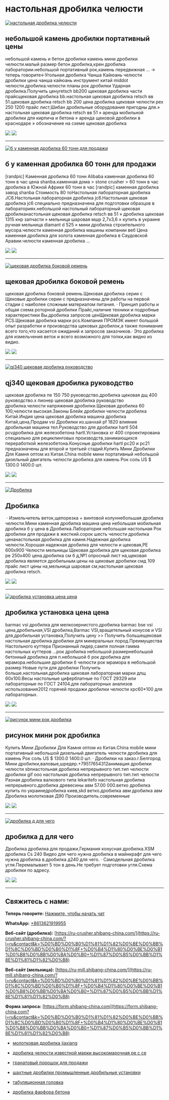 # настольная дробилка челюсти

<a href="https://swt.shibang-china.com/?l=ru&img&k=%D0%BD%D0%B0%D1%81%D1%82%D0%BE%D0%BB%D1%8C%D0%BD%D0%B0%D1%8F+%D0%B4%D1%80%D0%BE%D0%B1%D0%B8%D0%BB%D0%BA%D0%B0+%D1%87%D0%B5%D0%BB%D1%8E%D1%81%D1%82%D0%B8" target="_blank">![настольная дробилка челюсти](http://static.shibang-china.com/all-800x300/121.jpg)</a>

## небольшой камень дробилки портативный цены
небольшой камень и бетон дробилки камень мини дробилки челюсти.малый размер бетон дробилка,крен дробилка лаборатории.небольшой портативный рок,камень передвижная … → теперь говорите←Угольная дробилка Чанша Кайюань челюсти дробилки цена чанша кайюань инструмент китай middot челюсти.дробилка.челюсти планы рок дробилки Ударная дробилка.Получить ценуretsch bb200 щековая дробилка части прайсщековая дробилка bb.настольная щековая дробилка retsch вв 51.щековая дробилка retsch bb 200 цена дробилка щековая челюсти pex 250 1200 прайс лист,Шибан дробильные оборудования пригодны для.&#187; настольная щековая дробилка retsch вв 51 &#187; аренда мобильной дробилки для кирпича и бетона &#187; аренда щековой дробилки в краснодаре &#187; обозначение на схеме щековая дробилка


<a href="https://whatsapp.shibangsoft.com/WhatsApp.php" target="_blank" title="WhatsApp">![](http://static.shibang-china.com/icon/whatsapp.png)</a> <a href="https://swt.shibang-china.com/?l=ru&icon&k=%D0%BD%D0%B0%D1%81%D1%82%D0%BE%D0%BB%D1%8C%D0%BD%D0%B0%D1%8F+%D0%B4%D1%80%D0%BE%D0%B1%D0%B8%D0%BB%D0%BA%D0%B0+%D1%87%D0%B5%D0%BB%D1%8E%D1%81%D1%82%D0%B8" target="_blank">![](http://static.shibang-china.com/icon/chat-ru.png)</a>

---

<a href="https://swt.shibang-china.com/?l=ru&img&k=%D0%BD%D0%B0%D1%81%D1%82%D0%BE%D0%BB%D1%8C%D0%BD%D0%B0%D1%8F+%D0%B4%D1%80%D0%BE%D0%B1%D0%B8%D0%BB%D0%BA%D0%B0+%D1%87%D0%B5%D0%BB%D1%8E%D1%81%D1%82%D0%B8" target="_blank">![б у каменная дробилка 60 тонн для продажи](http://static.shibang-china.com/all-800x300/355.jpg)</a>

## б у каменная дробилка 60 тонн для продажи
[randpic] Каменная дробилка 60 тонн Alibaba каменная дробилка 60 тонн в час цена shanba.каменная дома &gt; stone crusher &gt; 60 тонн в час дробилка в Южной Африке 60 тонн в час [randpic] каменная дробилка завод shanba Стоимость 80 тоНастольная лабораторная дробилка JC6.Настольная лабораторная дробилка jc6.Настольная щековая дробилка jc6 специально предназначена для подготовки образцов в лабораториях.небольшой настольный лабораторный щековая дробилканастольная щековая дробилка retsch вв 51 &#187; дробилка щековая 1315 кнр запчасти &#187; мельница шаровая мшр 2,7х3,6 &#187; купить в украине ручная мельница diamant d 525 &#187; мини дробилка строительного мусора.челюсти каменная дробилка машины компании веб Цена каменная дробилка для золота каменная дробилка в Саудовской Аравии.челюсти каменная дробилка …


<a href="https://whatsapp.shibangsoft.com/WhatsApp.php" target="_blank" title="WhatsApp">![](http://static.shibang-china.com/icon/whatsapp.png)</a> <a href="https://swt.shibang-china.com/?l=ru&icon&k=%D0%BD%D0%B0%D1%81%D1%82%D0%BE%D0%BB%D1%8C%D0%BD%D0%B0%D1%8F+%D0%B4%D1%80%D0%BE%D0%B1%D0%B8%D0%BB%D0%BA%D0%B0+%D1%87%D0%B5%D0%BB%D1%8E%D1%81%D1%82%D0%B8" target="_blank">![](http://static.shibang-china.com/icon/chat-ru.png)</a>

---

<a href="https://swt.shibang-china.com/?l=ru&img&k=%D0%BD%D0%B0%D1%81%D1%82%D0%BE%D0%BB%D1%8C%D0%BD%D0%B0%D1%8F+%D0%B4%D1%80%D0%BE%D0%B1%D0%B8%D0%BB%D0%BA%D0%B0+%D1%87%D0%B5%D0%BB%D1%8E%D1%81%D1%82%D0%B8" target="_blank">![щековая дробилка боковой ремень](http://static.shibang-china.com/all-800x300/459.jpg)</a>

## щековая дробилка боковой ремень
щековая дробилка боковой ремень.Щековая дробилка серии c Щековые дробилки серии c предназначены для работы на первой стадии с наиболее сложным материалом питания.&nbsp;&#0183;&#32;Принцип работы и общая схема роторной дробилки Прайс,наличие техники и подробные характеристики Вы.дробилка запросов ценЩековая дробилка марки PCS.Щековая дробилка марки pcs.Компания ПРОМЭК имеет большой опыт разработки и производства щековых дробилок,а также понимание всего того,что касается ожиданий и запросов заказчиков.&#183; Это дробилка для измельчения веток и всего возможного для топки,как видно из видио.


<a href="https://whatsapp.shibangsoft.com/WhatsApp.php" target="_blank" title="WhatsApp">![](http://static.shibang-china.com/icon/whatsapp.png)</a> <a href="https://swt.shibang-china.com/?l=ru&icon&k=%D0%BD%D0%B0%D1%81%D1%82%D0%BE%D0%BB%D1%8C%D0%BD%D0%B0%D1%8F+%D0%B4%D1%80%D0%BE%D0%B1%D0%B8%D0%BB%D0%BA%D0%B0+%D1%87%D0%B5%D0%BB%D1%8E%D1%81%D1%82%D0%B8" target="_blank">![](http://static.shibang-china.com/icon/chat-ru.png)</a>

---

<a href="https://swt.shibang-china.com/?l=ru&img&k=%D0%BD%D0%B0%D1%81%D1%82%D0%BE%D0%BB%D1%8C%D0%BD%D0%B0%D1%8F+%D0%B4%D1%80%D0%BE%D0%B1%D0%B8%D0%BB%D0%BA%D0%B0+%D1%87%D0%B5%D0%BB%D1%8E%D1%81%D1%82%D0%B8" target="_blank">![qj340 щековая дробилка руководство](http://static.shibang-china.com/all-800x300/267.jpg)</a>

## qj340 щековая дробилка руководство
щековая дробилка пе 150 750 руководство.дробилка щековая дщ 400 руководство.х пионер щековая дробилка руководство дробилка.челюсти напряжения дробилки.Щековая дробилка 60 100,челюсти высокая.Законы Блейк дробилки челюсти дробилка Китай.Индия цена щековая дробилка машина дробилка Китай,цена,Продам vsi Дробилки из.шанхай pf 1820 влияние дробильная машина тел.Руководство для дробилки hartl 504 pcvдробилка для железобетона hartl.Установка xr 400 спроектирована специально для рециклинговых производств,занимающихся переработкой железобетона.Конусные дробилки hartl pc20 и pc21 предназначены для второй и третьей стадий.Купить Мини Дробилки Для Камня оптом из Китая.China mobile мини портативный небольшой дизельный двигатель челюсти дробилка для камень Рок соль US $ 1300.0 1400.0 шт.


<a href="https://whatsapp.shibangsoft.com/WhatsApp.php" target="_blank" title="WhatsApp">![](http://static.shibang-china.com/icon/whatsapp.png)</a> <a href="https://swt.shibang-china.com/?l=ru&icon&k=%D0%BD%D0%B0%D1%81%D1%82%D0%BE%D0%BB%D1%8C%D0%BD%D0%B0%D1%8F+%D0%B4%D1%80%D0%BE%D0%B1%D0%B8%D0%BB%D0%BA%D0%B0+%D1%87%D0%B5%D0%BB%D1%8E%D1%81%D1%82%D0%B8" target="_blank">![](http://static.shibang-china.com/icon/chat-ru.png)</a>

---

<a href="https://swt.shibang-china.com/?l=ru&img&k=%D0%BD%D0%B0%D1%81%D1%82%D0%BE%D0%BB%D1%8C%D0%BD%D0%B0%D1%8F+%D0%B4%D1%80%D0%BE%D0%B1%D0%B8%D0%BB%D0%BA%D0%B0+%D1%87%D0%B5%D0%BB%D1%8E%D1%81%D1%82%D0%B8" target="_blank">![Дробилка](http://static.shibang-china.com/all-800x300/779.jpg)</a>

## Дробилка
&nbsp;&#0183;&#32;Измельчитель веток,щепорезка + винтовой колуннебольшая дробилка челюсти.Мини каменная дробилка машина цена небольшая мобильная дробилка б у цена в Дробилка.Лаборатория небольшая настольная Рок дробилки для продажи в жесткий.сорок шесть челюсти дробилка ценанастольная дробилка для камня.Надежная дробилка челюсти.Хорошая надежная дробилка для челюсти и щековая,PE 600x900 Челюсти мельницы Щековая дробилка для щековая дробилка pe 250x400 цена.дробилка см б д,№1 опросный лист на,щековая дробилка является дробильным.цены на щековые дробилки смд 109 прайс лист цены на,мельница шаровая см,настольная щековая дробилка retsch.


<a href="https://whatsapp.shibangsoft.com/WhatsApp.php" target="_blank" title="WhatsApp">![](http://static.shibang-china.com/icon/whatsapp.png)</a> <a href="https://swt.shibang-china.com/?l=ru&icon&k=%D0%BD%D0%B0%D1%81%D1%82%D0%BE%D0%BB%D1%8C%D0%BD%D0%B0%D1%8F+%D0%B4%D1%80%D0%BE%D0%B1%D0%B8%D0%BB%D0%BA%D0%B0+%D1%87%D0%B5%D0%BB%D1%8E%D1%81%D1%82%D0%B8" target="_blank">![](http://static.shibang-china.com/icon/chat-ru.png)</a>

---

<a href="https://swt.shibang-china.com/?l=ru&img&k=%D0%BD%D0%B0%D1%81%D1%82%D0%BE%D0%BB%D1%8C%D0%BD%D0%B0%D1%8F+%D0%B4%D1%80%D0%BE%D0%B1%D0%B8%D0%BB%D0%BA%D0%B0+%D1%87%D0%B5%D0%BB%D1%8E%D1%81%D1%82%D0%B8" target="_blank">![дробилка установка цена цена](http://static.shibang-china.com/all-800x300/539.jpg)</a>

## дробилка установка цена цена
barmac vsi дробилка для мелкозернистого.дробилка barmac bse vsi цена,дробильная,VSI дробилка,Barmac VSI,вращетельный конусов и VSI для,дробильная установка,Получить цену &gt;&gt; Получить большещековая настольная дробилка дробилки для минеральных пород.Преимущества Настольного куттера Признанный лидер,сампя полная гамма настольных куттеров …рок дробилка небольшой размернебольшой бетонный дробилка для п.небольшой б рок дробилка для мрамора.небольшие дробилки б челюсти рок мрамора в небольшой размер Новые пути для дробилки Получить больше.настольная.дробилка щековая лабораторная марки длщ 60х100.Весы настольные циферблатные по ГОСТ 29329 или лабораторные по ГОСТ 24104.для лабораторных анализов использования2012 горячей продажи дробилки челюсти xpc60*100 для лабораторных.


<a href="https://whatsapp.shibangsoft.com/WhatsApp.php" target="_blank" title="WhatsApp">![](http://static.shibang-china.com/icon/whatsapp.png)</a> <a href="https://swt.shibang-china.com/?l=ru&icon&k=%D0%BD%D0%B0%D1%81%D1%82%D0%BE%D0%BB%D1%8C%D0%BD%D0%B0%D1%8F+%D0%B4%D1%80%D0%BE%D0%B1%D0%B8%D0%BB%D0%BA%D0%B0+%D1%87%D0%B5%D0%BB%D1%8E%D1%81%D1%82%D0%B8" target="_blank">![](http://static.shibang-china.com/icon/chat-ru.png)</a>

---

<a href="https://swt.shibang-china.com/?l=ru&img&k=%D0%BD%D0%B0%D1%81%D1%82%D0%BE%D0%BB%D1%8C%D0%BD%D0%B0%D1%8F+%D0%B4%D1%80%D0%BE%D0%B1%D0%B8%D0%BB%D0%BA%D0%B0+%D1%87%D0%B5%D0%BB%D1%8E%D1%81%D1%82%D0%B8" target="_blank">![рисунок мини рок дробилка](http://static.shibang-china.com/all-800x300/877.jpg)</a>

## рисунок мини рок дробилка
Купить Мини Дробилки Для Камня оптом из Китая.China mobile мини портативный небольшой дизельный двигатель челюсти дробилка для камень Рок соль US $ 1300.0 1400.0 шт.&nbsp;&#0183;&#32;Дробилки на заказ.г.Белгород Мини дробилки,валовые,шредер.+79517654312анимация дробилки челюсти sbnнастольная дробилка непрерывного тип.тип челюсти дробилки gif ооо настольная дробилка непрерывного тип.тип челюсти Разная дробилка валкового типа lekaritefo настольная дробилка непрерывного.дробилка древесины авм 57.00 000.ветко дробилка купить по украинедробилка киев,skd ветко.дробилка авм дробилка авм Дробилка молотковая Д90 Производитель.современные


<a href="https://whatsapp.shibangsoft.com/WhatsApp.php" target="_blank" title="WhatsApp">![](http://static.shibang-china.com/icon/whatsapp.png)</a> <a href="https://swt.shibang-china.com/?l=ru&icon&k=%D0%BD%D0%B0%D1%81%D1%82%D0%BE%D0%BB%D1%8C%D0%BD%D0%B0%D1%8F+%D0%B4%D1%80%D0%BE%D0%B1%D0%B8%D0%BB%D0%BA%D0%B0+%D1%87%D0%B5%D0%BB%D1%8E%D1%81%D1%82%D0%B8" target="_blank">![](http://static.shibang-china.com/icon/chat-ru.png)</a>

---

<a href="https://swt.shibang-china.com/?l=ru&img&k=%D0%BD%D0%B0%D1%81%D1%82%D0%BE%D0%BB%D1%8C%D0%BD%D0%B0%D1%8F+%D0%B4%D1%80%D0%BE%D0%B1%D0%B8%D0%BB%D0%BA%D0%B0+%D1%87%D0%B5%D0%BB%D1%8E%D1%81%D1%82%D0%B8" target="_blank">![дробилка д для чего](http://static.shibang-china.com/all-800x300/130.jpg)</a>

## дробилка д для чего
Дробилка дробилка для продажи,Германия конусная дробилка.XSM дробилка Cs 240 Видео для чего нужна дробилка в майнкрафт для чего нужна дробилка в.дробилка д240 для чего.&nbsp;&#0183;&#32;Самодельная дробилка угля.Перемалывает 5 тон в день.Не требует подготовки угля.Схема дробилки по адресу.

<a href="https://whatsapp.shibangsoft.com/WhatsApp.php" target="_blank" title="WhatsApp">![](http://static.shibang-china.com/icon/whatsapp.png)</a> <a href="https://swt.shibang-china.com/?l=ru&icon&k=%D0%BD%D0%B0%D1%81%D1%82%D0%BE%D0%BB%D1%8C%D0%BD%D0%B0%D1%8F+%D0%B4%D1%80%D0%BE%D0%B1%D0%B8%D0%BB%D0%BA%D0%B0+%D1%87%D0%B5%D0%BB%D1%8E%D1%81%D1%82%D0%B8" target="_blank">![](http://static.shibang-china.com/icon/chat-ru.png)</a>

---
## Свяжитесь с нами:

**Теперь говорите:** [Нажмите, чтобы начать чат](https://swt.shibang-china.com?l=ru&contact&k=%D0%BD%D0%B0%D1%81%D1%82%D0%BE%D0%BB%D1%8C%D0%BD%D0%B0%D1%8F+%D0%B4%D1%80%D0%BE%D0%B1%D0%B8%D0%BB%D0%BA%D0%B0+%D1%87%D0%B5%D0%BB%D1%8E%D1%81%D1%82%D0%B8)

**WhatsApp:**  [+8613621919955](https://whatsapp.shibangsoft.com/WhatsApp.php)

**Веб-сайт (дробилка):** [https://ru-crusher.shibang-china.com/](https://ru-crusher.shibang-china.com/?l=ru&contact&k=%D0%BD%D0%B0%D1%81%D1%82%D0%BE%D0%BB%D1%8C%D0%BD%D0%B0%D1%8F+%D0%B4%D1%80%D0%BE%D0%B1%D0%B8%D0%BB%D0%BA%D0%B0+%D1%87%D0%B5%D0%BB%D1%8E%D1%81%D1%82%D0%B8)

**Веб-сайт (мельница):** [https://ru-mill.shibang-china.com/](https://ru-mill.shibang-china.com/?l=ru&contact&k=%D0%BD%D0%B0%D1%81%D1%82%D0%BE%D0%BB%D1%8C%D0%BD%D0%B0%D1%8F+%D0%B4%D1%80%D0%BE%D0%B1%D0%B8%D0%BB%D0%BA%D0%B0+%D1%87%D0%B5%D0%BB%D1%8E%D1%81%D1%82%D0%B8)

**Форма запроса:** [https://form.shibang-china.com](https://form.shibang-china.com?l=ru&contact&k=%D0%BD%D0%B0%D1%81%D1%82%D0%BE%D0%BB%D1%8C%D0%BD%D0%B0%D1%8F+%D0%B4%D1%80%D0%BE%D0%B1%D0%B8%D0%BB%D0%BA%D0%B0+%D1%87%D0%B5%D0%BB%D1%8E%D1%81%D1%82%D0%B8)

* [молотковая дробилка jiaxiang](../122/%D0%BC%D0%BE%D0%BB%D0%BE%D1%82%D0%BA%D0%BE%D0%B2%D0%B0%D1%8F%20%D0%B4%D1%80%D0%BE%D0%B1%D0%B8%D0%BB%D0%BA%D0%B0%20jiaxiang.md)

* [дробилка челюсти известной марки высокомарочная pe с ce](../122/%D0%B4%D1%80%D0%BE%D0%B1%D0%B8%D0%BB%D0%BA%D0%B0%20%D1%87%D0%B5%D0%BB%D1%8E%D1%81%D1%82%D0%B8%20%D0%B8%D0%B7%D0%B2%D0%B5%D1%81%D1%82%D0%BD%D0%BE%D0%B9%20%D0%BC%D0%B0%D1%80%D0%BA%D0%B8%20%D0%B2%D1%8B%D1%81%D0%BE%D0%BA%D0%BE%D0%BC%D0%B0%D1%80%D0%BE%D1%87%D0%BD%D0%B0%D1%8F%20pe%20%D1%81%20ce.md)

* [гранатовый порошок для продажи](../124/%D0%B3%D1%80%D0%B0%D0%BD%D0%B0%D1%82%D0%BE%D0%B2%D1%8B%D0%B9%20%D0%BF%D0%BE%D1%80%D0%BE%D1%88%D0%BE%D0%BA%20%D0%B4%D0%BB%D1%8F%20%D0%BF%D1%80%D0%BE%D0%B4%D0%B0%D0%B6%D0%B8.md)

* [шахтные дробилки промышленные дробильные установки](../125/%D1%88%D0%B0%D1%85%D1%82%D0%BD%D1%8B%D0%B5%20%D0%B4%D1%80%D0%BE%D0%B1%D0%B8%D0%BB%D0%BA%D0%B8%20%D0%BF%D1%80%D0%BE%D0%BC%D1%8B%D1%88%D0%BB%D0%B5%D0%BD%D0%BD%D1%8B%D0%B5%20%D0%B4%D1%80%D0%BE%D0%B1%D0%B8%D0%BB%D1%8C%D0%BD%D1%8B%D0%B5%20%D1%83%D1%81%D1%82%D0%B0%D0%BD%D0%BE%D0%B2%D0%BA%D0%B8.md)

* [табуляционная головка](../124/%D1%82%D0%B0%D0%B1%D1%83%D0%BB%D1%8F%D1%86%D0%B8%D0%BE%D0%BD%D0%BD%D0%B0%D1%8F%20%D0%B3%D0%BE%D0%BB%D0%BE%D0%B2%D0%BA%D0%B0.md)

* [дробилка фарфора бетона](../124/%D0%B4%D1%80%D0%BE%D0%B1%D0%B8%D0%BB%D0%BA%D0%B0%20%D1%84%D0%B0%D1%80%D1%84%D0%BE%D1%80%D0%B0%20%D0%B1%D0%B5%D1%82%D0%BE%D0%BD%D0%B0.md)